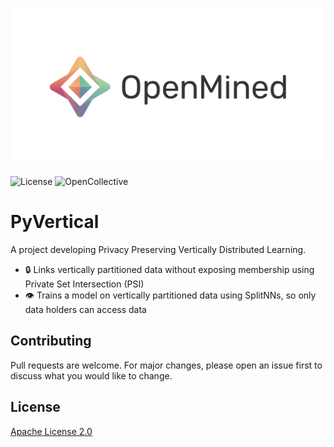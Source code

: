 ![om-logo](https://github.com/OpenMined/design-assets/blob/master/logos/OM/horizontal-primary-trans.png)

![License](https://img.shields.io/github/license/OpenMined/PyVertical)
![OpenCollective](https://img.shields.io/opencollective/all/openmined)

# PyVertical

A project developing Privacy Preserving Vertically Distributed Learning.

- :lock: Links vertically partitioned data
         without exposing membership
         using Private Set Intersection (PSI)
- :eye: Trains a model on vertically partitioned data
        using SplitNNs,
        so only data holders can access data

## Contributing
Pull requests are welcome.
For major changes,
please open an issue first to discuss what you would like to change.

## License
[Apache License 2.0](https://choosealicense.com/licenses/apache-2.0/)